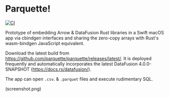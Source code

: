 # Parquette!
[![CI](https://github.com/parquette/parquette/workflows/CI/badge.svg)](https://github.com/parquette/parquette/actions)

Prototype of embedding Arrow & DataFusion Rust libraries in a Swift macOS app via cbindgen interfaces and sharing the zero-copy arrays with Rust's wasm-bindgen JavaScript equivalent.

Download the latest build from https://github.com/parquette/parquette/releases/latest/. It is deployed frequently and automatically incorporates the latest DataFusion 4.0.0-SNAPSHOT (https://docs.rs/datafusion/).

The app can open `.csv`. & `.parquet` files and execute rudimentary SQL. 

(screenshot.png)

